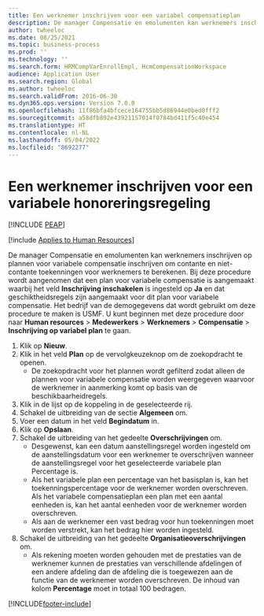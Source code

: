 ```yaml
---
title: Een werknemer inschrijven voor een variabel compensatieplan
description: De manager Compensatie en emolumenten kan werknemers inschrijven op plannen voor variabele compensatie inschrijven om contante en niet-contante toekenningen voor werknemers te berekenen.
author: twheeloc
ms.date: 08/25/2021
ms.topic: business-process
ms.prod: ''
ms.technology: ''
ms.search.form: HRMCompVarEnrollEmpl, HcmCompensationWorkspace
audience: Application User
ms.search.region: Global
ms.author: twheeloc
ms.search.validFrom: 2016-06-30
ms.dyn365.ops.version: Version 7.0.0
ms.openlocfilehash: 11f86bfa4bfcece164755bb5d86944e0bed0fff2
ms.sourcegitcommit: a58dfb892e43921157014f0784bd411f5c40e454
ms.translationtype: HT
ms.contentlocale: nl-NL
ms.lasthandoff: 05/04/2022
ms.locfileid: "8692277"
---
```

# <a name="enroll-an-employee-in-a-variable-compensation-plan"></a>Een werknemer inschrijven voor een variabele honoreringsregeling


[!INCLUDE [PEAP](../includes/peap-1.md)]

[!include [Applies to Human Resources](../includes/applies-to-hr.md)]

De manager Compensatie en emolumenten kan werknemers inschrijven op plannen voor variabele compensatie inschrijven om contante en niet-contante toekenningen voor werknemers te berekenen. Bij deze procedure wordt aangenomen dat een plan voor variabele compensatie is aangemaakt waarbij het veld **Inschrijving inschakelen** is ingesteld op **Ja** en dat geschiktheidsregels zijn aangemaakt voor dit plan voor variabele compensatie. Het bedrijf van de demogegevens dat wordt gebruikt om deze procedure te maken is USMF. U kunt beginnen met deze procedure door naar **Human resources** > **Medewerkers** > **Werknemers** > **Compensatie** > **Inschrijving op variabel plan** te gaan.

1. Klik op **Nieuw**.
2. Klik in het veld **Plan** op de vervolgkeuzeknop om de zoekopdracht te openen.
    * De zoekopdracht voor het plannen wordt gefilterd zodat alleen de plannen voor variabele compensatie worden weergegeven waarvoor de werknemer in aanmerking komt op basis van de beschikbaarheidregels.  
3. Klik in de lijst op de koppeling in de geselecteerde rij.
4. Schakel de uitbreiding van de sectie **Algemeen** om.
5. Voer een datum in het veld **Begindatum** in.
6. Klik op **Opslaan**.
7. Schakel de uitbreiding van het gedeelte **Overschrijvingen** om.
    * Desgewenst, kan een datum aanstellingsregel worden ingesteld om de aanstellingsdatum voor een werknemer te overschrijven wanneer de aanstellingsregel voor het geselecteerde variabele plan Percentage is.  
    * Als het variabele plan een percentage van het basisplan is, kan het toekenningspercentage voor de werknemer worden overschreven. Als het variabele compensatieplan een plan met een aantal eenheden is, kan het aantal eenheden voor de werknemer worden overschreven.  
    * Als aan de werknemer een vast bedrag voor hun toekenningen moet worden verstrekt, kan het bedrag hier worden ingesteld.  
8. Schakel de uitbreiding van het gedeelte **Organisatieoverschrijvingen** om.
    * Als rekening moeten worden gehouden met de prestaties van de werknemer kunnen de prestaties van verschillende afdelingen of een andere afdeling dan de afdeling die is toegewezen aan de functie van de werknemer worden overschreven. De inhoud van kolom **Percentage** moet in totaal 100 bedragen.  



[!INCLUDE[footer-include](../includes/footer-banner.md)]
